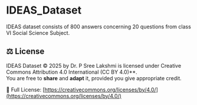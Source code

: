 # IDEAS_Dataset
IDEAS dataset consists of 800 answers concerning 20 questions from class VI Social Science Subject.





## ⚖️ License  
IDEAS Dataset © 2025 by Dr. P Sree Lakshmi is licensed under Creative Commons Attribution 4.0 International (CC BY 4.0)**.  
You are free to **share** and **adapt** it, provided you give appropriate credit.  

🔗 Full License: [https://creativecommons.org/licenses/by/4.0/](https://creativecommons.org/licenses/by/4.0/)
 
